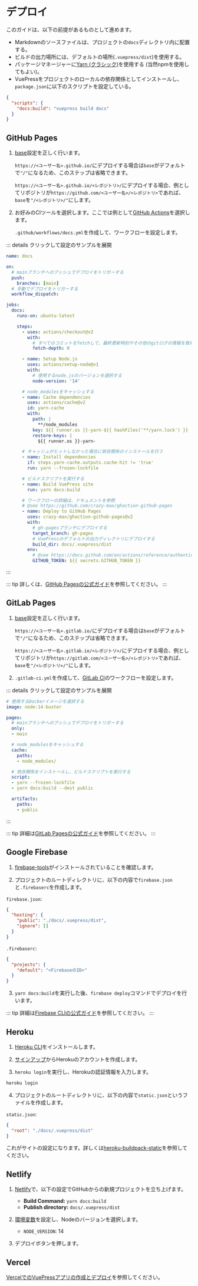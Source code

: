 # デプロイ

このガイドは、以下の前提があるものとして進めます。

- Markdownのソースファイルは、プロジェクトの`docs`ディレクトリ内に配置する。
- ビルドの出力場所には、デフォルトの場所(`.vuepress/dist`)を使用する。
- パッケージマネージャーに[Yarn (クラシック)](https://classic.yarnpkg.com/en/)を使用する (当然npmを使用してもよい)。
- VuePressをプロジェクトのローカルの依存関係としてインストールし、`package.json`に以下のスクリプトを設定している。

```json
{
  "scripts": {
    "docs:build": "vuepress build docs"
  }
}
```

## GitHub Pages

1. [base](../reference/config.md#base)設定を正しく行います。

    `https://<ユーザー名>.github.io/`にデプロイする場合は`base`がデフォルトで`"/"`になるため、このステップは省略できます。

    `https://<ユーザー名>.github.io/<レポジトリ>/`にデプロイする場合、例としてリポジトリが`https://github.com/<ユーザー名>/<レポジトリ>`であれば、`base`を`"/<レポジトリ>/"`にします。

2. お好みのCIツールを選択します。ここでは例として[GitHub Actions](https://github.com/features/actions)を選択します。

    `.github/workflows/docs.yml`を作成して、ワークフローを設定します。

::: details クリックして設定のサンプルを展開
```yaml
name: docs

on:
  # mainブランチへのプッシュでデプロイをトリガーする
  push:
    branches: [main]
  # 手動でデプロイをトリガーする
  workflow_dispatch:

jobs:
  docs:
    runs-on: ubuntu-latest

    steps:
      - uses: actions/checkout@v2
        with:
          # すべてのコミットをfetchして、最終更新時刻やその他のgitログの情報を取得する
          fetch-depth: 0

      - name: Setup Node.js
        uses: actions/setup-node@v1
        with:
          # 使用するnode.jsのバージョンを選択する
          node-version: '14'

      # node_modulesをキャッシュする
      - name: Cache dependencies
        uses: actions/cache@v2
        id: yarn-cache
        with:
          path: |
            **/node_modules
          key: ${{ runner.os }}-yarn-${{ hashFiles('**/yarn.lock') }}
          restore-keys: |
            ${{ runner.os }}-yarn-

      # キャッシュがヒットしなかった場合に依存関係のインストールを行う
      - name: Install dependencies
        if: steps.yarn-cache.outputs.cache-hit != 'true'
        run: yarn --frozen-lockfile

      # ビルドスクリプトを実行する
      - name: Build VuePress site
        run: yarn docs:build

      # ワークフローの詳細は、ドキュメントを参照
      # @see https://github.com/crazy-max/ghaction-github-pages
      - name: Deploy to GitHub Pages
        uses: crazy-max/ghaction-github-pages@v2
        with:
          # gh-pagesブランチにデプロイする
          target_branch: gh-pages
          # VuePressのデフォルトの出力ディレクトリにデプロイする
          build_dir: docs/.vuepress/dist
        env:
          # @see https://docs.github.com/en/actions/reference/authentication-in-a-workflow#about-the-github_token-secret
          GITHUB_TOKEN: ${{ secrets.GITHUB_TOKEN }}
```
:::

::: tip
詳しくは、[GitHub Pagesの公式ガイド](https://pages.github.com/)を参照してください。
:::

## GitLab Pages

1. [base](../reference/config.md#base)設定を正しく行います。

    `https://<ユーザー名>.gitlab.io/`にデプロイする場合は`base`がデフォルトで`"/"`になるため、このステップは省略できます。

    `https://<ユーザー名>.gitlab.io/<レポジトリ>/`にデプロイする場合、例としてリポジトリが`https://gitlab.com/<ユーザー名>/<レポジトリ>`であれば、`base`を`"/<レポジトリ>/"`にします。

2. `.gitlab-ci.yml`を作成して、[GitLab CI](https://about.gitlab.com/stages-devops-lifecycle/continuous-integration/)のワークフローを設定します。

::: details クリックして設定のサンプルを展開
```yaml
# 使用するDockerイメージを選択する
image: node:14-buster

pages:
  # mainブランチへのプッシュでデプロイをトリガーする
  only:
  - main

  # node_modulesをキャッシュする
  cache:
    paths:
    - node_modules/

  # 依存関係をインストールし、ビルドスクリプトを実行する
  script:
  - yarn --frozen-lockfile
  - yarn docs:build --dest public

  artifacts:
    paths:
    - public
```
:::

::: tip
詳細は[GitLab Pagesの公式ガイド](https://docs.gitlab.com/ce/user/project/pages/#getting-started)を参照してください。
:::

## Google Firebase

1. [firebase-tools](https://www.npmjs.com/package/firebase-tools)がインストールされていることを確認します。

2. プロジェクトのルートディレクトリに、以下の内容で`firebase.json`と`.firebaserc`を作成します。

`firebase.json`:

```json
{
  "hosting": {
    "public": "./docs/.vuepress/dist",
    "ignore": []
  }
}
```

`.firebaserc`:

```json
{
  "projects": {
    "default": "<FirebaseのID>"
  }
}
```

3. `yarn docs:build`を実行した後、`firebase deploy`コマンドでデプロイを行います。

::: tip
詳細は[Firebase CLIの公式ガイド](https://firebase.google.com/docs/cli)を参照してください。
:::

## Heroku

1. [Heroku CLI](https://devcenter.heroku.com/articles/heroku-cli)をインストールします。

2. [サインアップ](https://signup.heroku.com)からHerokuのアカウントを作成します。

3. `heroku login`を実行し、Herokuの認証情報を入力します。

```bash
heroku login
```

4. プロジェクトのルートディレクトリに、以下の内容で`static.json`というファイルを作成します。

`static.json`:

```json
{
  "root": "./docs/.vuepress/dist"
}
```

これがサイトの設定になります。詳しくは[heroku-buildpack-static](https://github.com/heroku/heroku-buildpack-static)を参照してください。

## Netlify

1. [Netlify](https://netlify.com)で、以下の設定でGitHubからの新規プロジェクトを立ち上げます。

    - **Build Command:** `yarn docs:build`
    - **Publish directory:** `docs/.vuepress/dist`

2. [環境変数](https://docs.netlify.com/configure-builds/environment-variables)を設定し、Nodeのバージョンを選択します。

    - `NODE_VERSION`: 14

3. デプロイボタンを押します。

## Vercel

[VercelでのVuePressアプリの作成とデプロイ](https://vercel.com/guides/deploying-vuepress-to-vercel)を参照してください。
